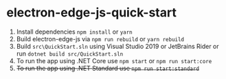 # electron-edge-js-quick-start

1. Install dependencies `npm install` or `yarn`
2. Build electron-edge-js via `npm run rebuild` or `yarn rebuild`
3. Build `src\QuickStart.sln` using Visual Studio 2019 or JetBrains Rider or run `dotnet build src/QuickStart.sln`
4. To run the app using .NET Core use `npm start` or `npm run start:core`
5. ~~To run the app using .NET Standard use `npm run start:standard`~~
